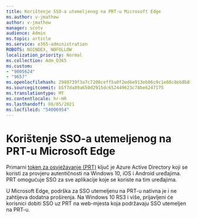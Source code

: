 ```yaml
---
title: Korištenje SSO-a utemeljenog na PRT-u Microsoft Edge
ms.author: v-jmathew
author: v-jmathew
manager: scotv
audience: Admin
ms.topic: article
ms.service: o365-administration
ROBOTS: NOINDEX, NOFOLLOW
localization_priority: Normal
ms.collection: Adm_O365
ms.custom:
- "9005624"
- "9657"
ms.openlocfilehash: 2980739f3a7c7200ceff5a0f2ed6e913eb06c9c1e60c8eb8b8f102f3f2760f01
ms.sourcegitcommit: b5f7da89a650d2915dc652449623c78be6247175
ms.translationtype: MT
ms.contentlocale: hr-HR
ms.lasthandoff: 08/05/2021
ms.locfileid: "54006954"
---
```

# <a name="use-prt-based-sso-in-microsoft-edge"></a>Korištenje SSO-a utemeljenog na PRT-u Microsoft Edge

Primarni [token za osvježavanje (PRT)](https://go.microsoft.com/fwlink/?linkid=2133632) ključ je Azure Active Directory koji se koristi za provjeru autentičnosti na Windows 10, iOS i Android uređajima. PRT omogućuje SSO za sve aplikacije koje se koriste na tim uređajima.

U Microsoft Edge, podrška za SSO utemeljenu na PRT-u nativna je i ne zahtijeva dodatna proširenja. Na Windows 10 RS3 i više, prijavljeni će korisnici dobiti SSO uz PRT na web-mjesta koja podržavaju SSO utemeljen na PRT-u.
